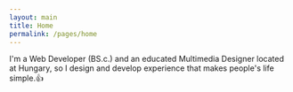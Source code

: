 ```yaml
---
layout: main
title: Home
permalink: /pages/home
---
```


I'm a Web Developer (BS.c.) and an educated Multimedia Designer located at Hungary, so I design and develop experience that makes people's life simple.👍 